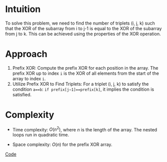 # Intuition
To solve this problem, we need to find the number of triplets (i, j, k) such that the XOR of the subarray from i to j-1 is equal to the XOR of the subarray from j to k. This can be achieved using the properties of the XOR operation.

# Approach
1. Prefix XOR: Compute the prefix XOR for each position in the array. The prefix XOR up to index `i` is the XOR of all elements from the start of the array to index `i`.
2. Utilize Prefix XOR to Find Triplets: For a triplet (i, j, k) to satisfy the condition `a==b`:
`if prefix[j−1]==prefix[k]`, it implies the condition is satisfied.

# Complexity
- Time complexity:
$O(n^2)$, where $n$ is the length of the array. The nested loops run in quadratic time.

- Space complexity:
$O(n)$ for the prefix XOR array.

[Code](./1442-Count-Triplets-That-Can-Form-Two-Arrays-of-Equal-XOR.ts)